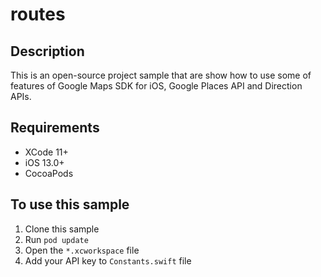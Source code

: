 # routes
## Description

This is an open-source project sample that are show how to use some of 
features of Google Maps SDK for iOS, Google Places API and Direction APIs.


## Requirements

* XCode 11+
* iOS 13.0+
* CocoaPods

## To use this sample

1. Clone this sample
2. Run `pod update`
3. Open the `*.xcworkspace` file
4. Add your API key to `Constants.swift` file
